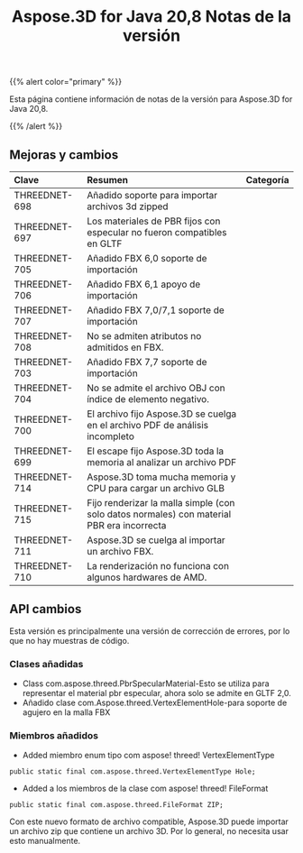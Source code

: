﻿---
title: Aspose.3D for Java 20,8 Notas de la versión
type: docs
weight: 9
url: /es/java/aspose-3d-for-java-20-8-release-notes/
---
{{% alert color="primary" %}}

Esta página contiene información de notas de la versión para Aspose.3D for Java 20,8.

{{% /alert %}}
## **Mejoras y cambios**

|**Clave**|**Resumen**|**Categoría**|
|:- |:- |:- |
|THREEDNET-698|Añadido soporte para importar archivos 3d zipped|
|THREEDNET-697|Los materiales de PBR fijos con especular no fueron compatibles en GLTF|
|THREEDNET-705|Añadido FBX 6,0 soporte de importación|
|THREEDNET-706|Añadido FBX 6,1 apoyo de importación|
|THREEDNET-707|Añadido FBX 7,0/7,1 soporte de importación|
|THREEDNET-708|No se admiten atributos no admitidos en FBX.|
|THREEDNET-703|Añadido FBX 7,7 soporte de importación|
|THREEDNET-704|No se admite el archivo OBJ con índice de elemento negativo.|
|THREEDNET-700|El archivo fijo Aspose.3D se cuelga en el archivo PDF de análisis incompleto|
|THREEDNET-699|El escape fijo Aspose.3D toda la memoria al analizar un archivo PDF|
|THREEDNET-714|Aspose.3D toma mucha memoria y CPU para cargar un archivo GLB|
|THREEDNET-715|Fijo renderizar la malla simple (con solo datos normales) con material PBR era incorrecta|
|THREEDNET-711|Aspose.3D se cuelga al importar un archivo FBX.|
|THREEDNET-710|La renderización no funciona con algunos hardwares de AMD.|

## API cambios ##
Esta versión es principalmente una versión de corrección de errores, por lo que no hay muestras de código.

### Clases añadidas ###
  * Class com.aspose.threed.PbrSpecularMaterial-Esto se utiliza para representar el material pbr especular, ahora solo se admite en GLTF 2,0.
  * Añadido clase com.Aspose.threed.VertexElementHole-para soporte de agujero en la malla FBX
### Miembros añadidos ###
  * Added miembro enum tipo com aspose! threed! VertexElementType
```
public static final com.aspose.threed.VertexElementType Hole;
```
  * Added a los miembros de la clase com aspose! threed! FileFormat
```
public static final com.aspose.threed.FileFormat ZIP;
```
Con este nuevo formato de archivo compatible, Aspose.3D puede importar un archivo zip que contiene un archivo 3D. Por lo general, no necesita usar esto manualmente.

